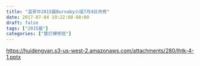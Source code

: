 ```yaml
---
title: "温哥华2015届Burnaby小组7月4日共修"
date: 2017-07-04 19:22:08-08:00
draft: false
tags: ["2015届"]
categories: ["慧灯禅修班"]
---
```

https://huidengvan.s3-us-west-2.amazonaws.com/attachments/280/lhtk-4-1.pptx
